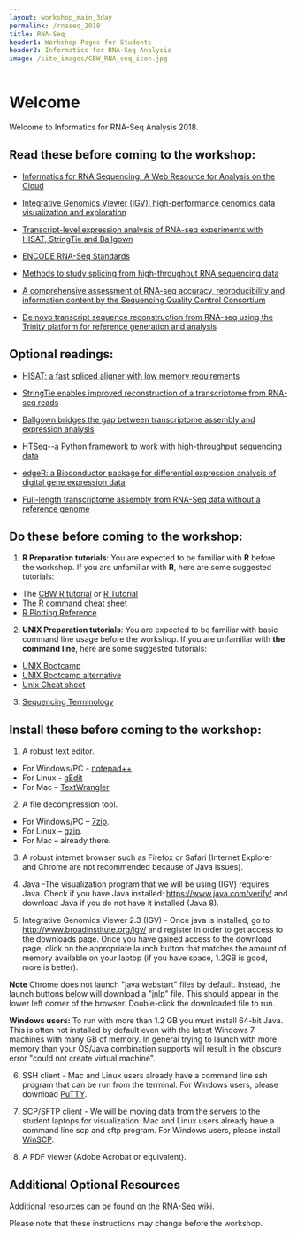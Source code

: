 ```yaml
---
layout: workshop_main_3day
permalink: /rnaseq_2018
title: RNA-Seq
header1: Workshop Pages for Students
header2: Informatics for RNA-Seq Analysis
image: /site_images/CBW_RNA_seq_icon.jpg
---
```

# Welcome <a id="welcome"></a>

Welcome to Informatics for RNA-Seq Analysis 2018.  

## Read these before coming to the workshop:

* [Informatics for RNA Sequencing: A Web Resource for Analysis on the Cloud](https://www.ncbi.nlm.nih.gov/pubmed/26248053)  

* [Integrative Genomics Viewer (IGV): high-performance genomics data visualization and exploration](http://www.ncbi.nlm.nih.gov/pubmed/22517427)

* [Transcript-level expression analysis of RNA-seq experiments with HISAT, StringTie and Ballgown](https://www.ncbi.nlm.nih.gov/pubmed/27560171)
  
* [ENCODE RNA-Seq Standards](https://genome.ucsc.edu/ENCODE/protocols/dataStandards/ENCODE_RNAseq_Standards_V1.0.pdf)
  
* [Methods to study splicing from high-throughput RNA sequencing data](http://www.ncbi.nlm.nih.gov/pubmed/24549677)  
  
* [A comprehensive assessment of RNA-seq accuracy, reproducibility and information content by the Sequencing Quality Control Consortium](http://www.ncbi.nlm.nih.gov/pubmed/25150838)

* [De novo transcript sequence reconstruction from RNA-seq using the Trinity platform for reference generation and analysis](http://www.nature.com/nprot/journal/v8/n8/full/nprot.2013.084.html)

## Optional readings:

* [HISAT: a fast spliced aligner with low memory requirements](https://www.ncbi.nlm.nih.gov/pubmed/25751142)  

* [StringTie enables improved reconstruction of a transcriptome from RNA-seq reads](https://www.ncbi.nlm.nih.gov/pubmed/25690850)  

* [Ballgown bridges the gap between transcriptome assembly and expression analysis](https://www.ncbi.nlm.nih.gov/pubmed/25748911)  

* [HTSeq--a Python framework to work with high-throughput sequencing data](https://www.ncbi.nlm.nih.gov/pubmed/25260700)  

* [edgeR: a Bioconductor package for differential expression analysis of digital gene expression data](https://www.ncbi.nlm.nih.gov/pubmed/19910308)  

* [Full-length transcriptome assembly from RNA-Seq data without a reference genome](http://www.nature.com/nbt/journal/v29/n7/abs/nbt.1883.html)  

## Do these before coming to the workshop:

1) **R Preparation tutorials**: You are expected to be familiar with **R** before the workshop. If you are unfamiliar with **R**, here are some suggested tutorials:  

* The [CBW R tutorial](http://bioinformatics-ca.github.io/CBW_R_Tutorial/) or [R Tutorial](http://www.cyclismo.org/tutorial/R/) 
* The [R command cheat sheet](https://github.com/bioinformaticsdotca/bioinformaticsdotca.github.io/blob/master/resources/R_Short-refcard.pdf)
* [R Plotting Reference](https://github.com/bioinformatics-ca/bioinformatics-ca.github.io/blob/master/resources/Plotting.Reference.ipynb)

2) **UNIX Preparation tutorials**: You are expected to be familiar with basic command line usage before the workshop. If you are unfamiliar with **the command line**, here are some suggested tutorials:   

* [UNIX Bootcamp](https://github.com/griffithlab/rnaseq_tutorial/wiki/Unix-Bootcamp)
* [UNIX Bootcamp alternative](http://rik.smith-unna.com/command_line_bootcamp/?id=9xnbkx6eaof) 
* [Unix Cheat sheet](http://www.rain.org/~mkummel/unix.html) 

3) [Sequencing Terminology](http://www.ncbi.nlm.nih.gov/projects/genome/glossary.shtml)

## Install these before coming to the workshop:

1) A robust text editor.   

* For Windows/PC - [notepad++](http://notepad-plus-plus.org/)  
* For Linux - [gEdit](http://projects.gnome.org/gedit/)  
* For Mac – [TextWrangler](http://www.barebones.com/products/textwrangler/download.html)

2) A file decompression tool.  

* For Windows/PC – [7zip](http://www.7-zip.org/).  
* For Linux – [gzip](http://www.gzip.org).   
* For Mac – already there.

3) A robust internet browser such as Firefox or Safari (Internet Explorer and Chrome are not recommended because of Java issues).

4) Java -The visualization program that we will be using (IGV) requires Java. Check if you have Java installed: https://www.java.com/verify/ and download Java if you do not have it installed (Java 8).

5) Integrative Genomics Viewer 2.3 (IGV) - Once java is installed, go to http://www.broadinstitute.org/igv/ and register in order to get access to the downloads page. Once you have gained access to the download page, click on the appropriate launch button that matches the amount of memory available on your laptop (if you have space, 1.2GB is good, more is better).   

**Note** Chrome does not launch "java webstart" files by default. Instead, the launch buttons below will download a "jnlp" file. This should appear in the lower left corner of the browser. Double-click the downloaded file to run.   

**Windows users:** To run with more than 1.2 GB you must install 64-bit Java. This is often not installed by default even with the latest Windows 7 machines with many GB of memory. In general trying to launch with more memory than your OS/Java combination supports will result in the obscure error "could not create virtual machine".

6) SSH client - Mac and Linux users already have a command line ssh program that can be run from the terminal. For Windows users, please download [PuTTY](http://www.chiark.greenend.org.uk/~sgtatham/putty/download.html).  

7) SCP/SFTP client - We will be moving data from the servers to the student laptops for visualization. Mac and Linux users already have a command line scp and sftp program. For Windows users, please install [WinSCP](http://winscp.net/eng/download.php).

8) A PDF viewer (Adobe Acrobat or equivalent).  

## Additional Optional Resources 

Additional resources can be found on the [RNA-Seq wiki](https://github.com/griffithlab/rnaseq_tutorial/wiki/Resources).

Please note that these instructions may change before the workshop.  
